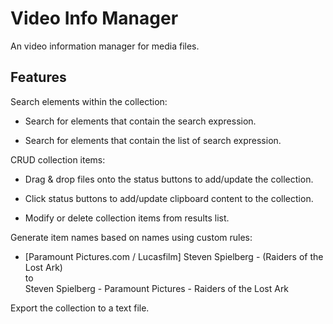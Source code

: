 # Video Info Manager

An video information manager for media files.

## Features

Search elements within the collection:

- Search for elements that contain the search expression.

- Search for elements that contain the list of search expression.

CRUD collection items:

- Drag & drop files onto the status buttons to add/update the collection.

- Click status buttons to add/update clipboard content to the collection.

- Modify or delete collection items from results list.

Generate item names based on names using custom rules:

 - [Paramount Pictures.com / Lucasfilm] Steven Spielberg - (Raiders of the Lost Ark)\
to\
Steven Spielberg - Paramount Pictures - Raiders of the Lost Ark

Export the collection to a text file.




